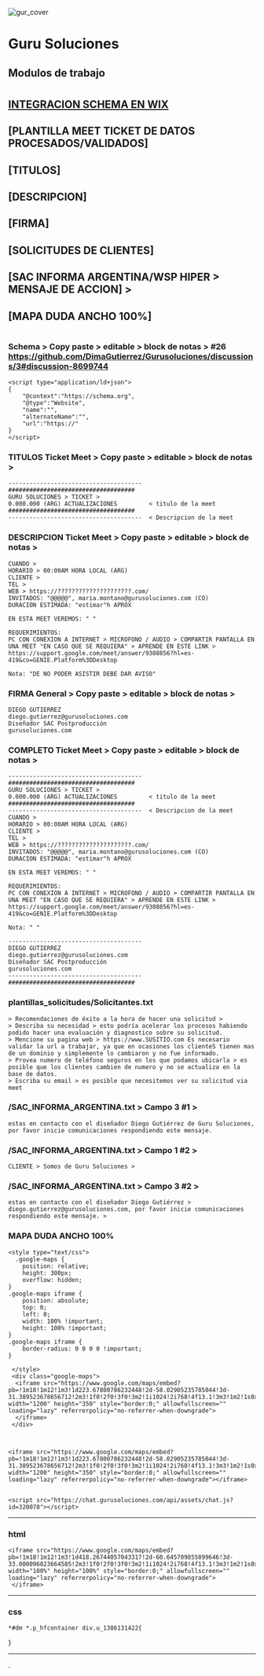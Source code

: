 ![gur_cover](https://github.com/user-attachments/assets/bdeea294-b885-4484-87f2-d96e6a8b8636)
# Guru Soluciones
## Modulos de trabajo
#
#
## [INTEGRACION SCHEMA EN WIX](#26)
## [PLANTILLA MEET TICKET DE DATOS PROCESADOS/VALIDADOS]
## [TITULOS]
## [DESCRIPCION]
## [FIRMA]
## [SOLICITUDES DE CLIENTES]
## [SAC INFORMA ARGENTINA/WSP HIPER > MENSAJE DE ACCION] >
## [MAPA DUDA ANCHO 100%] 
#
#
### Schema > Copy paste > editable > block de notas > #26 https://github.com/DimaGutierrez/Gurusoluciones/discussions/3#discussion-8699744
```
<script type="application/ld+json">
{
    "@context":"https://schema.org",
    "@type":"Website", 
    "name":"", 
    "alternateName":"", 
    "url":"https://"
}
</script>
````
### TITULOS Ticket Meet > Copy paste > editable > block de notas >
````
--------------------------------------
####################################
GURU SOLUCIONES > TICKET > 
0.000.000 (ARG) ACTUALIZACIONES         < titulo de la meet
####################################
--------------------------------------  < Descripcion de la meet
````

### DESCRIPCION Ticket Meet > Copy paste > editable > block de notas >
````
CUANDO > 
HORARIO > 00:00AM HORA LOCAL (ARG)  
CLIENTE > 
TEL > 
WEB > https://?????????????????????.com/
INVITADOS: "@@@@@", maria.montano@gurusoluciones.com (CO)
DURACION ESTIMADA: "estimar"h APROX

EN ESTA MEET VEREMOS: " "

REQUERIMIENTOS:
PC CON CONEXION A INTERNET > MICROFONO / AUDIO > COMPARTIR PANTALLA EN UNA MEET "EN CASO QUE SE REQUIERA" > APRENDE EN ESTE LINK > https://support.google.com/meet/answer/9308856?hl=es-419&co=GENIE.Platform%3DDesktop

Nota: "DE NO PODER ASISTIR DEBE DAR AVISO"
````

### FIRMA General > Copy paste > editable > block de notas >
````
DIEGO GUTIERREZ 
diego.gutierrez@gurusoluciones.com
Diseñador SAC Postproducción 
gurusoluciones.com
````

### COMPLETO Ticket Meet > Copy paste > editable > block de notas >
````
--------------------------------------
####################################
GURU SOLUCIONES > TICKET > 
0.000.000 (ARG) ACTUALIZACIONES         < titulo de la meet
####################################
--------------------------------------  < Descripcion de la meet
CUANDO > 
HORARIO > 00:00AM HORA LOCAL (ARG)  
CLIENTE > 
TEL > 
WEB > https://?????????????????????.com/
INVITADOS: "@@@@@", maria.montano@gurusoluciones.com (CO)
DURACION ESTIMADA: "estimar"h APROX

EN ESTA MEET VEREMOS: " "

REQUERIMIENTOS:
PC CON CONEXION A INTERNET > MICROFONO / AUDIO > COMPARTIR PANTALLA EN UNA MEET "EN CASO QUE SE REQUIERA" > APRENDE EN ESTE LINK > https://support.google.com/meet/answer/9308856?hl=es-419&co=GENIE.Platform%3DDesktop

Nota: " "

--------------------------------------
DIEGO GUTIERREZ 
diego.gutierrez@gurusoluciones.com
Diseñador SAC Postproducción 
gurusoluciones.com
--------------------------------------
####################################
````
### plantillas_solicitudes/Solicitantes.txt
````
> Recomendaciones de éxito a la hora de hacer una solicitud >
> Describa su necesidad > esto podría acelerar los procesos habiendo podido hacer una evaluación y diagnostico sobre su solicitud.
> Mencione su pagina web > https://www.SUSITIO.com Es necesario validar la url a trabajar, ya que en ocasiones los clienteS tienen mas de un dominio y simplemente lo cambiaron y no fue informado.
> Provea numero de teléfono seguros en los que podamos ubicarla > es posible que los clientes cambien de numero y no se actualiza en la base de datos.
> Escriba su email > es posible que necesitemos ver su solicitud via meet
````
### /SAC_INFORMA_ARGENTINA.txt > Campo 3 #1 >
````
estas en contacto con el diseñador Diego Gutiérrez de Guru Soluciones, por favor inicie comunicaciones respondiendo este mensaje.
````
### /SAC_INFORMA_ARGENTINA.txt > Campo 1 #2 >
````
CLIENTE > Somos de Guru Soluciones >
````
### /SAC_INFORMA_ARGENTINA.txt > Campo 3 #2 >
````
estas en contacto con el diseñador Diego Gutiérrez > diego.gutierrez@gurusoluciones.com, por favor inicie comunicaciones respondiendo este mensaje. >
````
### MAPA DUDA ANCHO 100%
````
<style type="text/css">
  .google-maps {
	position: relative;
	height: 300px;
	overflow: hidden;
}
.google-maps iframe {
	position: absolute;
	top: 0;
	left: 0;
	width: 100% !important;
	height: 100% !important;
}
.google-maps iframe {
    border-radius: 0 0 0 0 !important;
}
````

````
 </style>
 <div class="google-maps">
  <iframe src="https://www.google.com/maps/embed?pb=!1m18!1m12!1m3!1d223.67800786232448!2d-58.02905235785044!3d-31.389523678656712!2m3!1f0!2f0!3f0!3m2!1i1024!2i768!4f13.1!3m3!1m2!1s0x95ade98438cf4341%3A0xfe1c8d08eef0174f!2sMARMOLERIA%20La%20Casa%20Del%20Recontituido!5e1!3m2!1ses!2sus!4v1752261231667!5m2!1ses!2sus" width="1200" height="350" style="border:0;" allowfullscreen="" loading="lazy" referrerpolicy="no-referrer-when-downgrade">
  </iframe>
 </div>



<iframe src="https://www.google.com/maps/embed?pb=!1m18!1m12!1m3!1d223.67800786232448!2d-58.02905235785044!3d-31.389523678656712!2m3!1f0!2f0!3f0!3m2!1i1024!2i768!4f13.1!3m3!1m2!1s0x95ade98438cf4341%3A0xfe1c8d08eef0174f!2sMARMOLERIA%20La%20Casa%20Del%20Recontituido!5e1!3m2!1ses!2sus!4v1752261231667!5m2!1ses!2sus" width="1200" height="350" style="border:0;" allowfullscreen="" loading="lazy" referrerpolicy="no-referrer-when-downgrade"></iframe>
````
````

<script src="https://chat.gurusoluciones.com/api/assets/chat.js?id=320078"></script>

````
---------------------------------------------------------------
### html
````
<iframe src="https://www.google.com/maps/embed?pb=!1m18!1m12!1m3!1d418.26744057043317!2d-60.645709855899646!3d-33.000096823664585!2m3!1f0!2f0!3f0!3m2!1i1024!2i768!4f13.1!3m3!1m2!1s0x95b7abdb89632ef5%3A0x494d978de10bd36b!2sAv.%20Ntra%20Sra%20del%20Rosario%20727%2C%20S2011AXH%20Rosario%2C%20Santa%20Fe!5e0!3m2!1ses!2sar!4v1752580583791!5m2!1ses!2sar" width="100%" height="100%" style="border:0;" allowfullscreen="" loading="lazy" referrerpolicy="no-referrer-when-downgrade">
 </iframe>
````
------------
### css
````
*#dm *.p_hfcontainer div.u_1386131422{
````
}

----------------------------------
.
